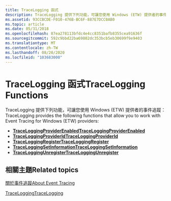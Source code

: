 ```yaml
---
title: TraceLogging 函式
description: TraceLogging 提供下列功能，可讓您使用 Windows (ETW) 提供者的事件追蹤
ms.assetid: 93CCBCDE-F010-476B-BC6F-887E7DCC0AB0
ms.topic: article
ms.date: 05/31/2018
ms.openlocfilehash: 87ea278113bfdc4e4cc8351bafb8355cea91636f
ms.sourcegitcommit: 592c9bbd22ba69802dc353bcb5eb30699f9e9403
ms.translationtype: MT
ms.contentlocale: zh-TW
ms.lasthandoff: 08/20/2020
ms.locfileid: "103683000"
---
```

# <a name="tracelogging-functions"></a><span data-ttu-id="e1184-103">TraceLogging 函式</span><span class="sxs-lookup"><span data-stu-id="e1184-103">TraceLogging Functions</span></span>

<span data-ttu-id="e1184-104">TraceLogging 提供下列功能，可讓您使用 Windows (ETW) 提供者的事件追蹤：</span><span class="sxs-lookup"><span data-stu-id="e1184-104">TraceLogging provides the following functions that allow you to work with Event Tracing for Windows (ETW) providers:</span></span>

-   [<span data-ttu-id="e1184-105">**TraceLoggingProviderEnabled**</span><span class="sxs-lookup"><span data-stu-id="e1184-105">**TraceLoggingProviderEnabled**</span></span>](/windows/desktop/api/traceloggingprovider/nf-traceloggingprovider-traceloggingproviderenabled)
-   [<span data-ttu-id="e1184-106">**TraceLoggingProviderId**</span><span class="sxs-lookup"><span data-stu-id="e1184-106">**TraceLoggingProviderId**</span></span>](/windows/desktop/api/traceloggingprovider/nf-traceloggingprovider-traceloggingproviderid)
-   [<span data-ttu-id="e1184-107">**TraceLoggingRegister**</span><span class="sxs-lookup"><span data-stu-id="e1184-107">**TraceLoggingRegister**</span></span>](/windows/desktop/api/traceloggingprovider/nf-traceloggingprovider-traceloggingregister)
-   [<span data-ttu-id="e1184-108">**TraceLoggingSetInformation**</span><span class="sxs-lookup"><span data-stu-id="e1184-108">**TraceLoggingSetInformation**</span></span>](/windows/desktop/api/traceloggingprovider/nf-traceloggingprovider-traceloggingsetinformation)
-   [<span data-ttu-id="e1184-109">**TraceLoggingUnregister**</span><span class="sxs-lookup"><span data-stu-id="e1184-109">**TraceLoggingUnregister**</span></span>](/windows/desktop/api/traceloggingprovider/nf-traceloggingprovider-traceloggingunregister)

## <a name="related-topics"></a><span data-ttu-id="e1184-110">相關主題</span><span class="sxs-lookup"><span data-stu-id="e1184-110">Related topics</span></span>

<dl> <dt>

[<span data-ttu-id="e1184-111">關於事件追蹤</span><span class="sxs-lookup"><span data-stu-id="e1184-111">About Event Tracing</span></span>](/windows/desktop/ETW/about-event-tracing)
</dt> <dt>

[<span data-ttu-id="e1184-112">TraceLogging</span><span class="sxs-lookup"><span data-stu-id="e1184-112">TraceLogging</span></span>](trace-logging-portal.md)
</dt> </dl>

 

 